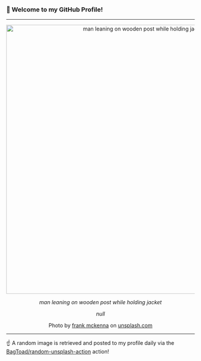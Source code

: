 ### 👋 Welcome to my GitHub Profile!

----

<div align="center">
  <img width="720" src="https://images.unsplash.com/photo-1508011868393-d6513e812e5c?crop=entropy&cs=tinysrgb&fit=max&fm=jpg&ixid=M3w1NTI0OTR8MHwxfHJhbmRvbXx8fHx8fHx8fDE3MjQ2NTI3MTB8&ixlib=rb-4.0.3&q=80&w=1080" alt="man leaning on wooden post while holding jacket">
  
  <em>man leaning on wooden post while holding jacket</em>
  
  <em>null</em>
  
  Photo by [frank mckenna](http://blog.frankiefoto.com) on [unsplash.com](https://unsplash.com/)
</div>

----

☝️ A random image is retrieved and posted to my profile daily via the [BagToad/random-unsplash-action](https://github.com/BagToad/random-unsplash-action) action!
